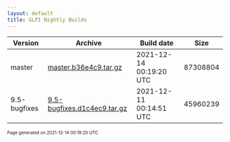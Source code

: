 ```yaml
---
layout: default
title: GLPI Nightly Builds
---
```


Version|Archive|Build date|Size
---|---|---|---
master|[master.b36e4c9.tar.gz](master.b36e4c9.tar.gz)|2021-12-14 00:19:20 UTC|87308804
9.5-bugfixes|[9.5-bugfixes.d1c4ec9.tar.gz](9.5-bugfixes.d1c4ec9.tar.gz)|2021-12-11 00:14:51 UTC|45960239

<font size="1">Page generated on 2021-12-14 00:19:20 UTC</font>
